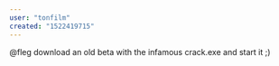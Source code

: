 ```yaml
---
user: "tonfilm"
created: "1522419715"
---
```


@fleg download an old beta with the infamous crack.exe and start it ;)
